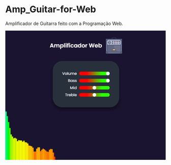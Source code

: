 # Amp_Guitar-for-Web
Amplificador de Guitarra feito com a Programação Web.

![Screenshot](screenshot.png)
